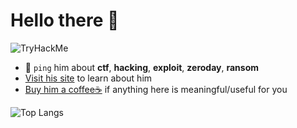 # Hello there 👋

<img src="https://tryhackme-badges.s3.amazonaws.com/RemusLeung.png" alt="TryHackMe" />

- 💬 `ping` him about **ctf**, **hacking**, **exploit**, **zeroday**, **ransom**
- [Visit his site](https://remusdbd.github.io) to learn about him
- [Buy him a coffee☕](https://buymeacoffee.com/remusdbd) if anything here is meaningful/useful for you 




![Top Langs](https://github-readme-stats.vercel.app/api/top-langs/?username=RemusDBD&langs_count=99&layout=compact)
